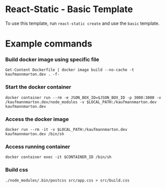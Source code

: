 # React-Static - Basic Template

To use this template, run `react-static create` and use the `basic` template.

# Example commands

### Build docker image using specific file
```
Get-Content Dockerfile | docker image build --no-cache -t kaufmannmarton.dev . -f-
```

### Start the docker container
```
docker container run --rm -e JSON_BOX_ID=$JSON_BOX_ID -p 3000:3000 -v /kaufmannmarton.dev/node_modules -v $LOCAL_PATH:/kaufmannmarton.dev kaufmannmarton.dev
```

### Access the docker image
```
docker run --rm -it -v $LOCAL_PATH:/kaufmannmarton.dev kaufmannmarton.dev /bin/sh
```

### Access running container
```
docker container exec -it $CONTAINER_ID /bin/sh
```

### Build css
```
./node_modules/.bin/postcss src/app.css > src/build.css
```

